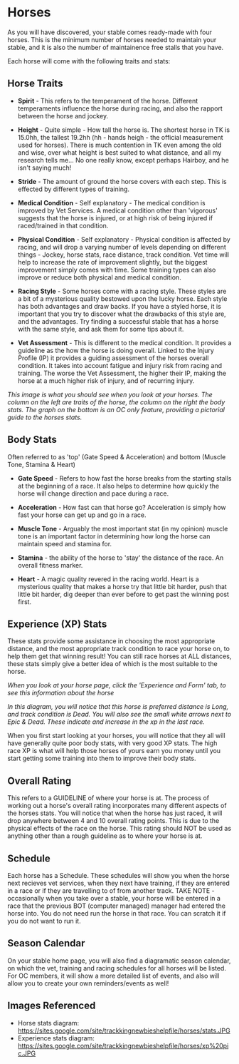 # Horses

As you will have discovered, your stable comes ready-made with four horses. This is the minimum number of horses needed to maintain your stable, and it is also the number of maintainence free stalls that you have.

Each horse will come with the following traits and stats:

## Horse Traits

- **Spirit** - This refers to the temperament of the horse. Different temperaments influence the horse during racing, and also the rapport between the horse and jockey.

- **Height** - Quite simple - How tall the horse is. The shortest horse in TK is 15.0hh, the tallest 19.2hh (hh - hands heigh - the official measurement used for horses). There is much contention in TK even among the old and wise, over what height is best suited to what distance, and all my research tells me... No one really know, except perhaps Hairboy, and he isn't saying much!

- **Stride** - The amount of ground the horse covers with each step. This is effected by different types of training.

- **Medical Condition** - Self explanatory - The medical condition is improved by Vet Services. A medical condition other than 'vigorous' suggests that the horse is injured, or at high risk of being injured if raced/trained in that condition.

- **Physical Condition** - Self explanatory - Physical condition is affected by racing, and will drop a varying number of levels depending on different things - Jockey, horse stats, race distance, track condition. Vet time will help to increase the rate of improvement slightly, but the biggest improvement simply comes with time. Some training types can also improve or reduce both physical and medical condition.

- **Racing Style** - Some horses come with a racing style. These styles are a bit of a mysterious quality bestowed upon the lucky horse. Each style has both advantages and draw backs. If you have a styled horse, it is important that you try to discover what the drawbacks of this style are, and the advantages. Try finding a successful stable that has a horse with the same style, and ask them for some tips about it.

- **Vet Assessment** - This is different to the medical condition. It provides a guideline as the how the horse is doing overall. Linked to the Injury Profile (IP) it provides a guiding assessment of the horses overall condition. It takes into account fatigue and injury risk from racing and training. The worse the Vet Assessment, the higher their IP, making the horse at a much higher risk of injury, and of recurring injury.

*This image is what you should see when you look at your horses. The column on the left are traits of the horse, the column on the right the body stats. The graph on the bottom is an OC only feature, providing a pictorial guide to the horses stats.*

## Body Stats

Often referred to as 'top' (Gate Speed & Acceleration) and bottom (Muscle Tone, Stamina & Heart)

- **Gate Speed** - Refers to how fast the horse breaks from the starting stalls at the beginning of a race. It also helps to determine how quickly the horse will change direction and pace during a race.

- **Acceleration** - How fast can that horse go? Acceleration is simply how fast your horse can get up and go in a race.

- **Muscle Tone** - Arguably the most important stat (in my opinion) muscle tone is an important factor in determining how long the horse can maintain speed and stamina for.

- **Stamina** - the ability of the horse to 'stay' the distance of the race. An overall fitness marker.

- **Heart** - A magic quality revered in the racing world. Heart is a mysterious quality that makes a horse try that little bit harder, push that little bit harder, dig deeper than ever before to get past the winning post first.

## Experience (XP) Stats

These stats provide some assistance in choosing the most appropriate distance, and the most appropriate track condition to race your horse on, to help them get that winning result! You can still race horses at ALL distances, these stats simply give a better idea of which is the most suitable to the horse.

*When you look at your horse page, click the 'Experience and Form' tab, to see this information about the horse*

*In this diagram, you will notice that this horse is preferred distance is Long, and track condition is Dead. You will also see the small white arrows next to Epic & Dead. These indicate and increase in the xp in the last race.*

When you first start looking at your horses, you will notice that they all will have generally quite poor body stats, with very good XP stats. The high race XP is what will help those horses of yours earn you money until you start getting some training into them to improve their body stats.

## Overall Rating

This refers to a GUIDELINE of where your horse is at. The process of working out a horse's overall rating incorporates many different aspects of the horses stats. You will notice that when the horse has just raced, it will drop anywhere between 4 and 10 overall rating points. This is due to the physical effects of the race on the horse. This rating should NOT be used as anything other than a rough guideline as to where your horse is at.

## Schedule

Each horse has a Schedule. These schedules will show you when the horse next recieves vet services, when they next have training, if they are entered in a race or if they are travelling to of from another track. TAKE NOTE - occasionally when you take over a stable, your horse will be entered in a race that the previous BOT (computer managed) manager had entered the horse into. You do not need run the horse in that race. You can scratch it if you do not want to run it.

## Season Calendar

On your stable home page, you will also find a diagramatic season calendar, on which the vet, training and racing schedules for all horses will be listed. For OC members, it will show a more detailed list of events, and also will allow you to create your own reminders/events as well!

## Images Referenced
- Horse stats diagram: https://sites.google.com/site/trackkingnewbieshelpfile/horses/stats.JPG
- Experience stats diagram: https://sites.google.com/site/trackkingnewbieshelpfile/horses/xp%20pic.JPG
